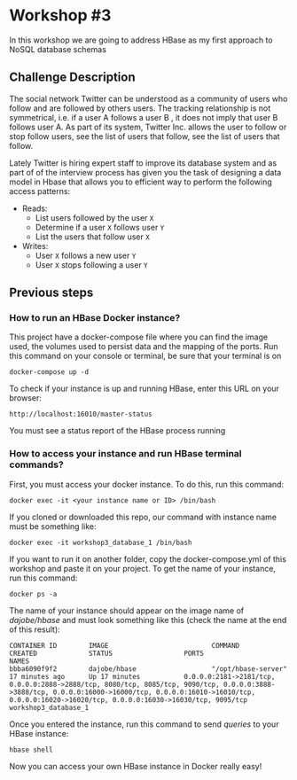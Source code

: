 # Workshop #3

In this workshop we are going to address HBase as my first approach to NoSQL database schemas

## Challenge Description

The social network Twitter can be understood as a community of users who follow and are followed by others
users. The tracking relationship is not symmetrical, i.e. if a user A follows a user B , it does not imply
that user B follows user A. As part of its system, Twitter Inc. allows the user to follow or stop
follow users, see the list of users that follow, see the list of users that follow.

Lately Twitter is hiring expert staff to improve its database system and as part of
of the interview process has given you the task of designing a data model in Hbase that allows you to
efficient way to perform the following access patterns:

* Reads: 
    * List users followed by the user ```X```
    * Determine if a user ```X``` follows user ```Y```
    * List the users that follow user ```X```
* Writes:
    * User ```X``` follows a new user ```Y```
    * User ```X``` stops following a user ```Y```

## Previous steps

### How to run an HBase Docker instance?

This project have a docker-compose file where you can find the image used, the volumes used to persist data and the mapping of the ports. Run this command on your console or terminal, be sure that your terminal is on 

```
docker-compose up -d
```

To check if your instance is up and running HBase, enter this URL on your browser:

```
http://localhost:16010/master-status
```

You must see a status report of the HBase process running

### How to access your instance and run HBase terminal commands?

First, you must access your docker instance. To do this, run this command:

```
docker exec -it <your instance name or ID> /bin/bash
```

If you cloned or downloaded this repo, our command with instance name must be something like:

```
docker exec -it workshop3_database_1 /bin/bash
```

If you want to run it on another folder, copy the docker-compose.yml of this workshop and paste it on your project. To get the name of your instance, run this command:

```
docker ps -a
```

The name of your instance should appear on the image name of *dajobe/hbase* and must look something like this (check the name at the end of this result):

```
CONTAINER ID        IMAGE                          COMMAND                  CREATED             STATUS                  PORTS                                                                                                                                                                                                                    NAMES
bbba6090f9f2        dajobe/hbase                   "/opt/hbase-server"      17 minutes ago      Up 17 minutes           0.0.0.0:2181->2181/tcp, 0.0.0.0:2888->2888/tcp, 8080/tcp, 8085/tcp, 9090/tcp, 0.0.0.0:3888->3888/tcp, 0.0.0.0:16000->16000/tcp, 0.0.0.0:16010->16010/tcp, 0.0.0.0:16020->16020/tcp, 0.0.0.0:16030->16030/tcp, 9095/tcp   workshop3_database_1
```

Once you entered the instance, run this command to send *queries* to your HBase instance:

```
hbase shell
```

Now you can access your own HBase instance in Docker really easy!

